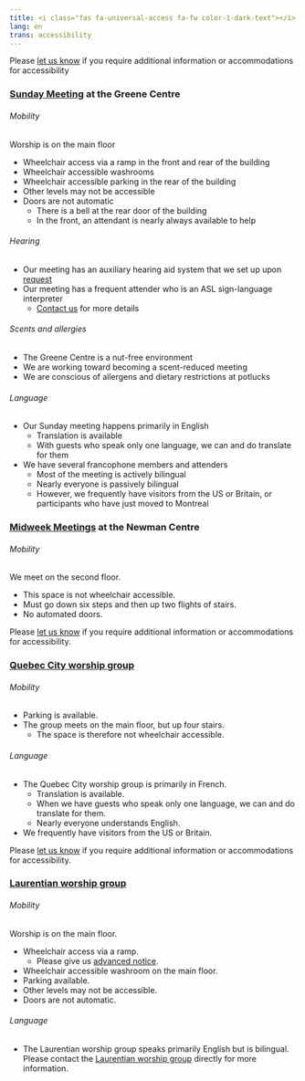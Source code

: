 ```yaml
---
title: <i class="fas fa-universal-access fa-fw color-1-dark-text"></i> Accessibility Info
lang: en
trans: accessibility
---
```

Please [let us know](/contact) if you require additional information or accommodations for accessibility

### [Sunday Meeting](/directions) at the Greene Centre
###### Mobility
Worship is on the main floor
* Wheelchair access via a ramp in the front and rear of the building
* Wheelchair accessible washrooms
* Wheelchair accessible parking in the rear of the building
* Other levels may not be accessible
* Doors are not automatic
  * There is a bell at the rear door of the building 
  * In the front, an attendant is nearly always available to help

###### Hearing
* Our meeting has an auxiliary hearing aid system that we set up upon [request](/contact)
* Our meeting has a frequent attender who is an ASL sign-language interpreter
  * [Contact us](/contact) for more details

###### Scents and allergies
* The Greene Centre is a nut-free environment
* We are working toward becoming a scent-reduced meeting
* We are conscious of allergens and dietary restrictions at potlucks

###### Language
* Our Sunday meeting happens primarily in English
  * Translation is available
  * With guests who speak only one language, we can and do translate for them
* We have several francophone members and attenders
  * Most of the meeting is actively bilingual
  * Nearly everyone is passively bilingual
  * However, we frequently have visitors from the US or Britain, or participants who have just moved to Montreal

### [Midweek Meetings](/midweek) at the Newman Centre
###### Mobility
We meet on the second floor.
* This space is not wheelchair accessible.
* Must go down six steps and then up two flights of stairs.
* No automated doors.

Please [let us know](/contact) if you require additional information or accommodations for accessibility.

### [Quebec City worship group](/qc)
###### Mobility
* Parking is available.
* The group meets on the main floor, but up four stairs.
  * The space is therefore not wheelchair accessible.

###### Language
* The Quebec City worship group is primarily in French.
  * Translation is available.
  * When we have guests who speak only one language, we can and do translate for them.
  * Nearly everyone understands English.
* We frequently have visitors from the US or Britain.

Please [let us know](/contact) if you require additional information or accommodations for accessibility.

### [Laurentian worship group](/laurentians)
###### Mobility
Worship is on the main floor.
* Wheelchair access via a ramp.
  * Please give us [advanced notice](/laurentians).
* Wheelchair accessible washroom on the main floor.
* Parking available.
* Other levels may not be accessible.
* Doors are not automatic.

###### Language
* The Laurentian worship group speaks primarily English but is bilingual.
Please contact the [Laurentian worship group](/laurentians) directly for more information.
